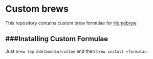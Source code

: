 # Custom brews
This repository contains custom brew formulae for [Homebrew](https://github.com/mxcl/homebrew)

###Installing Custom Formulae
--------------------------------
Just `brew tap ddelbondio/custom` and then `brew install <formula>`.